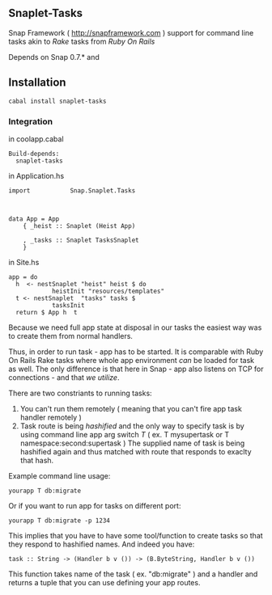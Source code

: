 ## Snaplet-Tasks

Snap Framework ( http://snapframework.com ) support for command line
tasks akin to _Rake_ tasks from _Ruby On Rails_

Depends on Snap 0.7.* and <others>

## Installation

```
cabal install snaplet-tasks
```

### Integration

in coolapp.cabal

```
Build-depends:
  snaplet-tasks
```

in Application.hs

```
import           Snap.Snaplet.Tasks



data App = App
    { _heist :: Snaplet (Heist App)
    
    , _tasks :: Snaplet TasksSnaplet
    }
```

in Site.hs

```
app = do
  h  <- nestSnaplet "heist" heist $ do
            heistInit "resources/templates"
  t <- nestSnaplet  "tasks" tasks $
            tasksInit
  return $ App h  t
```

Because we need full app state at disposal in our tasks
the easiest way was to create them from normal handlers.

Thus, in order to run task - app has to be started.
It is comparable with Ruby On Rails Rake tasks where
whole app environment _can_ be loaded for task as well.
The only difference is that here in Snap - app also listens
on TCP for connections - and that *we utilize*.

There are two constriants to running tasks:

1. You can't run them remotely ( meaning that you can't fire app task handler remotely )
2. Task route is being _hashified_ and the only way to specify task is by using command line app arg switch _T_  ( ex. T mysupertask or T namespace:second:supertask ) The supplied name of task is being hashified again and thus matched with route that responds to exaclty that hash.

Example command line usage:

```
yourapp T db:migrate
```

Or if you want to run app for tasks on different port:

```
yourapp T db:migrate -p 1234
```

This implies that you have to have some tool/function to create
tasks so that they respond to hashified names. And indeed you have:

```
task :: String -> (Handler b v ()) -> (B.ByteString, Handler b v ())
```

This function takes name of the task ( ex. "db:migrate" ) and a handler
and returns a tuple that you can use defining your app routes.

